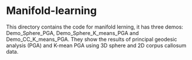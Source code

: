 # Manifold-learning

This directory contains the code for manifold lerning, it has three demos: Demo_Sphere_PGA, Demo_Sphere_K_means_PGA and Demo_CC_K_means_PGA. They show the results of principal geodesic analysis (PGA) and K-mean PGA using 3D sphere and 2D corpus callosum data.

